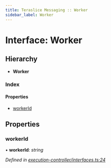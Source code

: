 ```yaml
---
title: Teraslice Messaging :: Worker
sidebar_label: Worker
---
```


# Interface: Worker

## Hierarchy

* **Worker**

### Index

#### Properties

* [workerId](worker.md#workerid)

## Properties

###  workerId

• **workerId**: *string*

*Defined in [execution-controller/interfaces.ts:24](https://github.com/terascope/teraslice/blob/6e018493/packages/teraslice-messaging/src/execution-controller/interfaces.ts#L24)*
